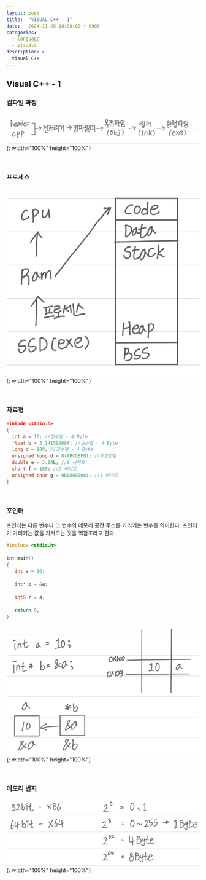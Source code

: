 ```yaml
---
layout: post
title:  "VISUAL C++ - 1"
date:   2024-11-26 18:00:00 + 0900
categories:
  - language
  - visualc
description: >
  Visual C++
---
```

## Visual C++ - 1

### 컴파일 과정

![title](../../../assets/img/language/visualc/IMG_v1.png){: width="100%" height="100%"}

<br/>

### 프로세스

![title](../../../assets/img/language/visualc/IMG_v2.png){: width="100%" height="100%"}

<br/>

### 자료형

```cpp
#inlude <stdio.h>
{
  int a = 10; //정수형 - 4 Byte
  float b = 3.14159268f; //실수형 - 4 Byte
  long c = 100; //정수형 - 4 Byte
  unsigned long d = 0xABCDEF01; //부호없음
  double e = 3.14L; //8 바이트
  short f = 100; //2 바이트
  unsigned char g = 0b00000001; //1 바이트
}
```

<br/>

### 포인터
포인터는 다른 변수나 그 변수의 메모리 공간 주소를 가리키는 변수를 의미한다. 포인터가 가리키는 값을 가져오는 것을 역참조라고 한다.

```cpp
#include <stdio.h>

int main()
{
   int a = 10;

   int* p = &a;

   int& r = a;

   return 0;
}
```

![title](../../../assets/img/language/visualc/IMG_v3.png){: width="100%" height="100%"}

<br/>

### 메모리 번지

![title](../../../assets/img/language/visualc/IMG_v4.png){: width="100%" height="100%"}